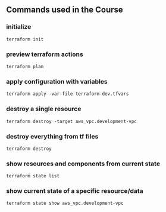 ## Commands used in the Course

### initialize

    terraform init

### preview terraform actions

    terraform plan

### apply configuration with variables

    terraform apply -var-file terraform-dev.tfvars

### destroy a single resource

    terraform destroy -target aws_vpc.development-vpc

### destroy everything from tf files

    terraform destroy

### show resources and components from current state

    terraform state list

### show current state of a specific resource/data

    terraform state show aws_vpc.development-vpc  

